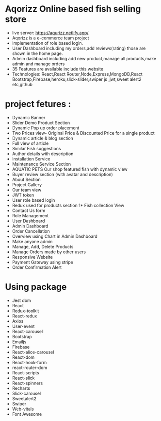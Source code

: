# Aqorizz Online based fish selling store

* live server:  https://aqurizz.netlify.app/
* Aqorizz is a e-commerce team project 
* Implementation of role based login. 
* User Dashboard including my orders,add reviews(rating) those are shown in the home page.
 * Admin dashboard including add new product,manage all products,make admin and manage orders
 * 35 Features are available include this website
 * Technologies: React,React Router,Node,Express,MongoDB,React Bootstrap,Firebase,heroku,slick-slider,swiper js ,jwt,sweet alert2 etc,github
 
 
 
 
 # project fetures :
 * Dynamic Banner
  * Slider Demo Product Section 
  * Dynamic Pop up order placement
* Two Prices view- Original Price & Discounted Price for a single product
 * Dynamic article & blog section
* Full view of article
 * Similar Fish suggestions
 * Author details with description
* Installation Service
* Maintenance Service Section
* AQUATIC PETS Our shop featured fish with dynamic view
* Buyer review section (with avatar and description)
* About Section
* Project Gallery 
* Our team view
* JWT token
* User role based login
*  Redux used for products section
1*  Fish collection View
* Contact Us form
* Role Management
* User Dashboard 
* Admin Dashboard
* Order Cancellation
* Overview using Chart in Admin Dashboard
* Make anyone admin
* Manage, Add, Delete Products
*  Manage Orders made by other users
* Responsive Website
* Payment Gateway using stripe
* Order Confirmation Alert


# Using package 
* Jest dom
* React
* Redux-toolkit
* React-redux
* Axios
* User-event
* React-carousel
* Bootstrap
* Emailjs
* Firebase
* React-alice-carousel
* React-dom
* React-hook-form
* react-router-dom
*  React-scripts
* React-slick
* React-spinners
* Recharts
* Slick-carousel
* Sweetalert2
* Swiper
* Web-vitals
* Font Awesome





